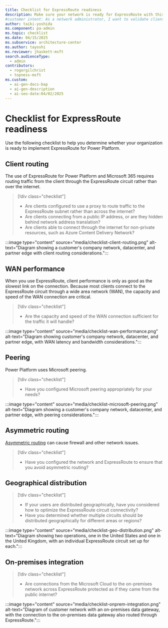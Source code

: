 ```yaml
---
title: Checklist for ExpressRoute readiness
description: Make sure your network is ready for ExpressRoute with this checklist, which addresses routing, peering, and geographical distribution for optimal performance.
#customer intent: As a network administrator, I want to validate client routing configurations so that traffic is correctly routed via the ExpressRoute circuit.
author: taiki-yoshida
ms.component: pa-admin
ms.topic: checklist
ms.date: 04/15/2025
ms.subservice: architecture-center
ms.author: tayoshi
ms.reviewer: jhaskett-msft
search.audienceType:
  - admin
contributors:
  - rogergilchrist
  - topness-msft
ms.custom:
  - ai-gen-docs-bap
  - ai-gen-description
  - ai-seo-date:04/02/2025
---
```


# Checklist for ExpressRoute readiness

Use the following checklist to help you determine whether your organization is ready to implement ExpressRoute for Power Platform.

## Client routing

The use of ExpressRoute for Power Platform and Microsoft 365 requires routing traffic from the client through the ExpressRoute circuit rather than over the internet.

> [!div class="checklist"]
>
> * Are clients configured to use a proxy to route traffic to the ExpressRoute subnet rather than across the internet?
> * Are clients connecting from a public IP address, or are they hidden behind network address translation?
> * Are clients able to connect through the internet for non-private resources, such as Azure Content Delivery Network?

:::image type="content" source="media/checklist-client-routing.png" alt-text="Diagram showing a customer's company network, datacenter, and partner edge with client routing considerations.":::

## WAN performance

When you use ExpressRoute, client performance is only as good as the slowest link on the connection. Because most clients connect to the ExpressRoute circuit through a wide area network (WAN), the capacity and speed of the WAN connection are critical.

> [!div class="checklist"]
>
> * Are the capacity and speed of the WAN connection sufficient for the traffic it will handle?

:::image type="content" source="media/checklist-wan-performance.png" alt-text="Diagram showing customer's company network, datacenter, and partner edge, with WAN latency and bandwidth considerations.":::

## Peering

Power Platform uses Microsoft peering.

> [!div class="checklist"]
>
> * Have you configured Microsoft peering appropriately for your needs?

:::image type="content" source="media/checklist-microsoft-peering.png" alt-text="Diagram showing a customer's company network, datacenter, and partner edge, with peering considerations.":::

## Asymmetric routing

[Asymmetric routing](planning-expressroute.md#avoid-asymmetric-routing) can cause firewall and other network issues.

> [!div class="checklist"]
>
> * Have you configured the network and ExpressRoute to ensure that you avoid asymmetric routing?

## Geographical distribution

> [!div class="checklist"]
>
> * If your users are distributed geographically, have you considered how to optimize the ExpressRoute circuit connectivity?  
> * Have you determined whether multiple circuits should be distributed geographically for different areas or regions?  

:::image type="content" source="media/checklist-geo-distribution.png" alt-text="Diagram showing two operations, one in the United States and one in the United Kingdom, with an individual ExpressRoute circuit set up for each.":::  

## On-premises integration

> [!div class="checklist"]
>
> * Are connections from the Microsoft Cloud to the on-premises network across ExpressRoute protected as if they came from the public internet?

:::image type="content" source="media/checklist-onprem-integration.png" alt-text="Diagram of customer network with an on-premises data gateway, with the connection to the on-premises data gateway also routed through ExpressRoute.":::
